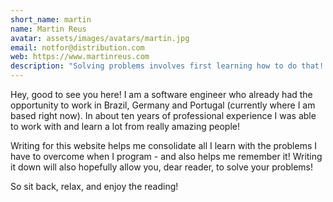 ```yaml
---
short_name: martin
name: Martin Reus
avatar: assets/images/avatars/martin.jpg
email: notfor@distribution.com
web: https://www.martinreus.com
description: "Solving problems involves first learning how to do that! Writing down what I learn enables me to spread the knowledge - and quite honestly, makes me not forget everything :)"
---
```

Hey, good to see you here! I am a software engineer who already had the opportunity to work in Brazil, Germany and Portugal (currently where I am based right now). In about ten years of professional experience I was able to work with and learn a lot from really amazing people!

Writing for this website helps me consolidate all I learn with the problems I have to overcome when I program - and also helps me remember it! Writing it down will also hopefully allow you, dear reader, to solve your problems!

So sit back, relax, and enjoy the reading!
